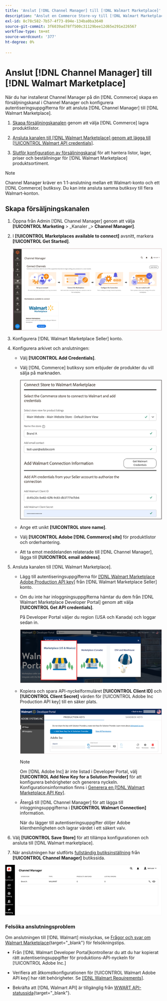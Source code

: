 ```yaml
---
title: 'Anslut [!DNL Channel Manager] till [!DNL Walmart Marketplace]'
description: "Anslut en Commerce Store-vy till [!DNL Walmart Marketplace] för att skapa en försäljningskanal för att hantera Commerce-produktlistor, lager, pris och order för Walmart Marketplace-försäljning."
exl-id: 8c78c582-7b57-4f73-894e-134ba0ba3640
source-git-commit: 3f6039ad78ff500c31129bee12d65e291e226567
workflow-type: tm+mt
source-wordcount: '377'
ht-degree: 0%

---
```


# Anslut [!DNL Channel Manager] till [!DNL Walmart Marketplace]

När du har installerat Channel Manager på din [!DNL Commerce] skapa en försäljningskanal i Channel Manager och konfigurera autentiseringsuppgifterna för att ansluta [!DNL Channel Manager] till [!DNL Walmart Marketplace].

1. [Skapa försäljningskanalen](#create-the-sales-channel) genom att välja [!DNL Commerce] lagra produktlistor.

1. [Ansluta kanalen till [!DNL Walmart Marketplace] genom att lägga till [!UICONTROL Walmart API credentials]](#connect-the-channel-to-walmart-marketplace).

1. [Slutför konfiguration av försäljningskanal](#complete-sales-channel-store-setup) för att hantera listor, lager, priser och beställningar för [!DNL Walmart Marketplace] produktsortiment.

>[!NOTE]
>
>Channel Manager kräver en 1:1-anslutning mellan ett Walmart-konto och ett [!DNL Commerce] butiksvy. Du kan inte ansluta samma butiksvy till flera Walmart-konton.

## Skapa försäljningskanalen

1. Öppna från Admin [!DNL Channel Manager] genom att välja **[!UICONTROL Marketing** > _Kanaler _> **Channel Manager]**.

1. I **[!UICONTROL Marketplaces available to connect]** avsnitt, markera **[!UICONTROL Get Started]**.

   ![Anslut nytt [!DNL Walmart] lagra till [!DNL Channel Manager]](assets/channel-manager-home.png)

1. Konfigurera [!DNL Walmart Marketplace Seller] konto.

1. Konfigurera arkivet och anslutningen:

   - Välj **[!UICONTROL Add Credentials]**.

   - Välj [!DNL Commerce] butiksvy som erbjuder de produkter du vill sälja på marknaden.

      ![Konfigurera anslutning mellan [!DNL Commerce] och [!DNL Walmart Marketplace] från [!DNL Channel Manager]](assets/configure-commerce-to-marketplace-connection.png)

   - Ange ett unikt **[!UICONTROL store name]**.

   - Välj **[!UICONTROL Adobe [!DNL Commerce] site]** för produktlistor och orderhantering.

   - Att ta emot meddelanden relaterade till [!DNL Channel Manager], lägga till **[!UICONTROL email address]**.

1. Ansluta kanalen till [!DNL Walmart Marketplace].

   - Lägg till autentiseringsuppgifterna för [[!DNL Walmart Marketplace Adobe Production API key]](walmart-requirements.md#generate-a-walmart-marketplace-production-api-key) från [!DNL Walmart Marketplace Seller] konto.

   - Om du inte har inloggningsuppgifterna hämtar du dem från [!DNL Walmart Marketplace Developer Portal] genom att välja **[!UICONTROL Get API credentials]**.

      På Developer Portal väljer du region (USA och Kanada) och loggar sedan in.

      ![[!DNL Walmart Marketplace] kontoinloggning](assets/walmart-marketplace-login-page.png)

   - Kopiera och spara API-nyckelformuläret **[!UICONTROL Client ID]** och **[!UICONTROL Client Secret]** värden för [!UICONTROL Adobe Inc Production API key] till en säker plats.

      ![[!DNL Walmart Marketplace API key] konfigurationssida](assets/walmart-api-key-management-form.png)

      >[!NOTE]
      >
      >Om [!DNL Adobe Inc] är inte listad i Developer Portal, välj **[!UICONTROL Add New Key for a Solution Provider]** för att konfigurera behörigheter och generera nyckeln. Konfigurationsinformation finns i [Generera en [!DNL Walmart Marketplace API Key]](walmart-requirements.md#generate-a-walmart-marketplace-api-key).

   - Återgå till [!DNL Channel Manager] för att lägga till inloggningsuppgifterna i **[!UICONTROL Walmart Connection]** information.

      När du lägger till autentiseringsuppgifter döljer Adobe klienthemligheten och lagrar värdet i ett säkert valv.

1. Välj **[!UICONTROL Save Store]** för att tillämpa konfigurationen och ansluta till [!DNL Walmart marketplace].

1. När anslutningen har slutförts [fullständig butiksinställning](complete-sales-channel-store-setup.md) från **[!UICONTROL Channel Manager]** butikssida.

![Konfigurera första butik](assets/channel-manager-setup-first-store.png)

### Felsöka anslutningsproblem

Om anslutningen till [!DNL Walmart] misslyckas, se [Frågor och svar om Walmart Marketplace](https://developer.walmart.com/faq/us/faq-auth/){target=&quot;_blank&quot;} för felsökningstips.

- Från [!DNL Walmart Developer Portal]kontrollerar du att du har kopierat rätt autentiseringsuppgifter för produktions-API-nyckeln för [!UICONTROL Adobe Inc.]

- Verifiera att åtkomstkonfigurationen för [!UICONTROL Walmart Adobe API key] har rätt behörigheter. Se [[!DNL Walmart Requirements]](walmart-requirements.md##generate-a-walmart-marketplace-api-key).

- Bekräfta att [!DNL Walmart API] är tillgänglig från [WWART API-statussida](https://developer.walmart.com/us/whats-new/new-api-status-information-now-available/){target=&quot;_blank&quot;}.
